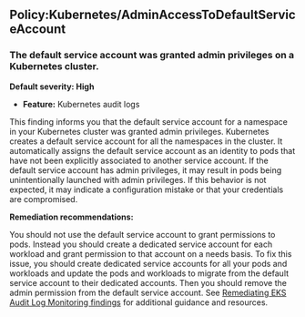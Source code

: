 Policy:Kubernetes/AdminAccessToDefaultServiceAccount
----------------------------------------------------


### The default service account was granted admin privileges on a Kubernetes cluster.


**Default severity: High**


 * **Feature:** Kubernetes audit logs

This finding informs you that the default service account for a namespace in your Kubernetes cluster was granted admin privileges. Kubernetes creates a default service account for all the namespaces in the cluster. It automatically assigns the default service account as an identity to pods that have not been explicitly associated to another service account. If the default service account has admin privileges, it may result in pods being unintentionally launched with admin privileges. If this behavior is not expected, it may indicate a configuration mistake or that your credentials are compromised. 


**Remediation recommendations:**


You should not use the default service account to grant permissions to pods. Instead you should create a dedicated service account for each workload and grant permission to that account on a needs basis. To fix this issue, you should create dedicated service accounts for all your pods and workloads and update the pods and workloads to migrate from the default service account to their dedicated accounts. Then you should remove the admin permission from the default service account. See [Remediating EKS Audit Log Monitoring findings](https://docs.aws.amazon.com/guardduty/latest/ug/guardduty-remediate-kubernetes.html#compromised-kubernetes-user) for additional guidance and resources.

